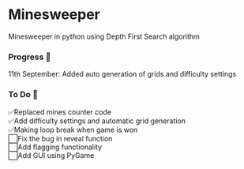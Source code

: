 # Minesweeper

Minesweeper in python using Depth First Search algorithm

### Progress 🚧
11th September: Added auto generation of grids and difficulty settings

### To Do 📝
✅Replaced mines counter code <br>
✅Add difficulty settings and automatic grid generation <br>
✅Making loop break when game is won <br>
⬜Fix the bug in reveal function <br>
⬜Add flagging functionality <br>
⬜Add GUI using PyGame <br>
